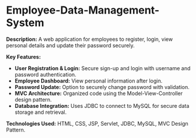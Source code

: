# Employee-Data-Management-System
<b>Description:</b> A web application for employees to register, login, view personal details and update their password securely.

<b>Key Features:</b><br>
<ul>
  <li><b>User Registration & Login:</b> Secure sign-up and login with username and password authentication.</li>
  <li><b>Employee Dashboard:</b> View personal information after login.</li>
  <li><b>Password Update:</b> Option to securely change password with validation.</li>
  <li><b>MVC Architecture:</b> Organized code using the Model-View-Controller design pattern.</li>
  <li><b>Database Integration:</b> Uses JDBC to connect to MySQL for secure data storage and retrieval.</li>
</ul>
<b>Technologies Used:</b> HTML, CSS, JSP, Servlet, JDBC, MySQL, MVC Design Pattern.
